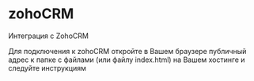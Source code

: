 # zohoCRM
Интеграция с ZohoCRM


Для подключения к zohoCRM откройте в Вашем браузере публичный адрес к папке с файлами (или файлу index.html) на Вашем хостинге и следуйте инструкциям
